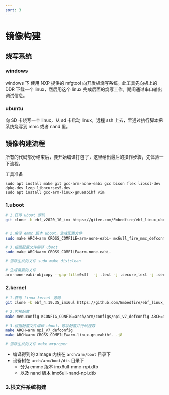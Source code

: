 ```yaml
---
sort: 3
---
```

# 镜像构建



## 烧写系统

### windows

windows 下 使用 NXP 提供的 mfgtool 向开发板烧写系统。此工具先向板上的 DDR 下载一个 linux，然后用这个 linux 完成后面的烧写工作。期间通过串口输出调试信息。

### ubuntu

向 SD 卡烧写一个 linux，从 sd 卡启动 linux，远程 ssh 上去，里通过执行脚本把系统烧写到 mmc 或者 nand 里。






## 镜像构建流程

所有的代码部分结束后，要开始编译打包了，这里给出最后的操作步骤，先体验一下流程。


工具准备

```
sudo apt install make git gcc-arm-none-eabi gcc bison flex libssl-dev dpkg-dev lzop libncurses5-dev
sudo apt install gcc-arm-linux-gnueabihf vim

```

### 1.uboot


```bash
# 1.获得 uboot 源码
git clone -b ebf_v2020_10_imx https://gitee.com/Embedfire/ebf_linux_uboot


# 2.编译 emmc 版本 uboot，生成配置文件
sudo make ARCH=arm CROSS_COMPILE=arm-none-eabi- mx6ull_fire_mmc_defconfig

# 3.根据配置文件编译 uboot
sudo make ARCH=arm CROSS_COMPILE=arm-none-eabi-

# 清除生成的文件 sudo make distclean

# 生成需要的文件
arm-none-eabi-objcopy --gap-fill=0xff  -j .text -j .secure_text -j .secure_data -j .rodata -j .hash -j .data -j .got -j .got.plt -j .u_boot_list -j .rel.dyn -j .binman_sym_table -j .text_rest -j .dtb.init.rodata -j .efi_runtime -j .efi_runtime_rel -O binary   u-boot u-boot-nodtb.bin
```


### 2.kernel


```bash
# 1.获得 linux kernel 源码
git clone -b ebf_4.19.35_imx6ul https://github.com/Embedfire/ebf_linux_kernel.git

# 2.内核配置
make menuconfig KCONFIG_CONFIG=arch/arm/configs/npi_v7_defconfig ARCH=arm CROSS_COMPILE=arm-linux-gnueabihf-

# 3.根据配置文件编译 uboot，可以配置并行线程数
make ARCH=arm npi_v7_defconfig
make ARCH=arm CROSS_COMPILE=arm-linux-gnueabihf- -j8

# 清除生成的文件 make mrproper
```

- 编译得到的 zImage 内核在 `arch/arm/boot` 目录下
- 设备树在 `arch/arm/boot/dts` 目录下
  - 分为 emmc 版本 imx6ull-mmc-npi.dtb 
  - 以及 nand 版本 imx6ull-nand-npi.dtb


### 3.根文件系统构建






